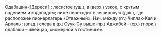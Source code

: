 ---
---

Одабашин-⟦Дереси⟧
: лесистое ⦅ущ.⦆, в ⦅верх.⦆ узкое, с крутым падением и водопадом; ниже переходит в неширокую ⦅дол.⦆, где расположен пионерлагерь «Отважный». Нач. между ⦅гг.⦆ Чиплах-Кая и Арпалы; ⦅впад.⦆ слева в ⦅р.⦆ Суук-Су выше ⦅пр.⦆ Аджибей – ⦅ср.⦆ ⦅тюрк.⦆ одабаши – швейцар, «номерной в гостинице».
